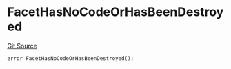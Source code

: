 # FacetHasNoCodeOrHasBeenDestroyed
[Git Source](https://github.com/thrackle-io/tron/blob/1e4e061752cea9c86408a9ccfc7ebc0d0de4bb9a/src/protocol/economic/ruleProcessor/RuleProcessorDiamond.sol)


```solidity
error FacetHasNoCodeOrHasBeenDestroyed();
```

